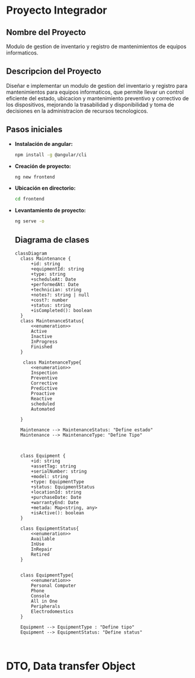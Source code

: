 # Proyecto Integrador

## Nombre del Proyecto

Modulo de gestion de inventario y registro de 
mantenimientos de equipos informaticos.

## Descripcion del Proyecto

Diseñar e implementar un modulo de gestion del inventario y registro para mantenimientos para equipos informaticos, que permite llevar un control eficiente del estado, ubicacion y mantenimiento preventivo y correctivo de los dispositivos, mejorando la trasabilidad y disponibilidad y toma de decisiones en la administracion de recursos tecnologicos.

## Pasos iniciales

- **Instalación de angular:**
  
  ```bash
  npm install -g @angular/cli
  ```

- **Creación de proyecto:**
  
  ```bash
  ng new frontend
  ```

- **Ubicación en directorio:**
  
  ```bash
  cd frontend
  ```

- **Levantamiento de proyecto:**

  ```bash
  ng serve -o
  ```

  ## Diagrama de clases
  ```mermaid
  classDiagram
    class Maintenance {
        +id: string
        +equipmentId: string
        +type: string
        +scheduleAt: Date
        +performedAt: Date
        +technician: string
        +notes?: string | null
        +cost?: number
        +status: string
        +isCompleted(): boolean
    }
    class MaintenanceStatus{
        <<enumeration>>
        Active
        Inactive
        InProgress
        Finished
    }

     class MaintenanceType{
        <<enumeration>>
        Inspection
        Preventive
        Corrective
        Predictive
        Proactive
        Reactive
        scheduled
        Automated

    }

    Maintenance --> MaintenanceStatus: "Define estado"
    Maintenance --> MaintenanceType: "Define Tipo"


    
    class Equipment {
        +id: string
        +assetTag: string
        +serialNumber: string
        +model: string
        +type: EquipmentType
        +status: EquipmentStatus
        +locationId: string
        +purchaseDate: Date
        +warrantyEnd: Date
        +metada: Map<string, any>
        +isActive(): boolean
    }

    class EquipmentStatus{
        <<enumeration>>
        Available
        InUse
        InRepair
        Retired
    }
    

    class EquipmentType{
        <<enumeration>>
        Personal Computer
        Phone
        Console
        All in One
        Peripherals
        Electrodomestics
    }
    
    Equipment --> EquipmentType : "Define tipo"
    Equipment --> EquipmentStatus: "Define status"

    
# DTO, Data transfer Object

